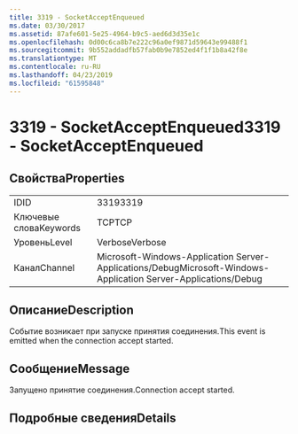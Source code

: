 ```yaml
---
title: 3319 - SocketAcceptEnqueued
ms.date: 03/30/2017
ms.assetid: 87afe601-5e25-4964-b9c5-aed6d3d35e1c
ms.openlocfilehash: 0d00c6ca8b7e222c96a0ef9871d59643e99488f1
ms.sourcegitcommit: 9b552addadfb57fab0b9e7852ed4f1f1b8a42f8e
ms.translationtype: MT
ms.contentlocale: ru-RU
ms.lasthandoff: 04/23/2019
ms.locfileid: "61595848"
---
```

# <a name="3319---socketacceptenqueued"></a><span data-ttu-id="e641c-102">3319 - SocketAcceptEnqueued</span><span class="sxs-lookup"><span data-stu-id="e641c-102">3319 - SocketAcceptEnqueued</span></span>
## <a name="properties"></a><span data-ttu-id="e641c-103">Свойства</span><span class="sxs-lookup"><span data-stu-id="e641c-103">Properties</span></span>  
  
|||  
|-|-|  
|<span data-ttu-id="e641c-104">ID</span><span class="sxs-lookup"><span data-stu-id="e641c-104">ID</span></span>|<span data-ttu-id="e641c-105">3319</span><span class="sxs-lookup"><span data-stu-id="e641c-105">3319</span></span>|  
|<span data-ttu-id="e641c-106">Ключевые слова</span><span class="sxs-lookup"><span data-stu-id="e641c-106">Keywords</span></span>|<span data-ttu-id="e641c-107">TCP</span><span class="sxs-lookup"><span data-stu-id="e641c-107">TCP</span></span>|  
|<span data-ttu-id="e641c-108">Уровень</span><span class="sxs-lookup"><span data-stu-id="e641c-108">Level</span></span>|<span data-ttu-id="e641c-109">Verbose</span><span class="sxs-lookup"><span data-stu-id="e641c-109">Verbose</span></span>|  
|<span data-ttu-id="e641c-110">Канал</span><span class="sxs-lookup"><span data-stu-id="e641c-110">Channel</span></span>|<span data-ttu-id="e641c-111">Microsoft-Windows-Application Server-Applications/Debug</span><span class="sxs-lookup"><span data-stu-id="e641c-111">Microsoft-Windows-Application Server-Applications/Debug</span></span>|  
  
## <a name="description"></a><span data-ttu-id="e641c-112">Описание</span><span class="sxs-lookup"><span data-stu-id="e641c-112">Description</span></span>  
 <span data-ttu-id="e641c-113">Событие возникает при запуске принятия соединения.</span><span class="sxs-lookup"><span data-stu-id="e641c-113">This event is emitted when the connection accept started.</span></span>  
  
## <a name="message"></a><span data-ttu-id="e641c-114">Сообщение</span><span class="sxs-lookup"><span data-stu-id="e641c-114">Message</span></span>  
 <span data-ttu-id="e641c-115">Запущено принятие соединения.</span><span class="sxs-lookup"><span data-stu-id="e641c-115">Connection accept started.</span></span>  
  
## <a name="details"></a><span data-ttu-id="e641c-116">Подробные сведения</span><span class="sxs-lookup"><span data-stu-id="e641c-116">Details</span></span>
